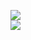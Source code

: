 [![](https://img.shields.io/badge/Made%20With-Github%20Spray-lightgrey.svg?style=for-the-badge&logo=github)](https://github.com/Annihil/github-spray#3758)  
[![](https://i.imgur.com/2DrTn0Z.gif)](https://github.com/Annihil/github-spray)